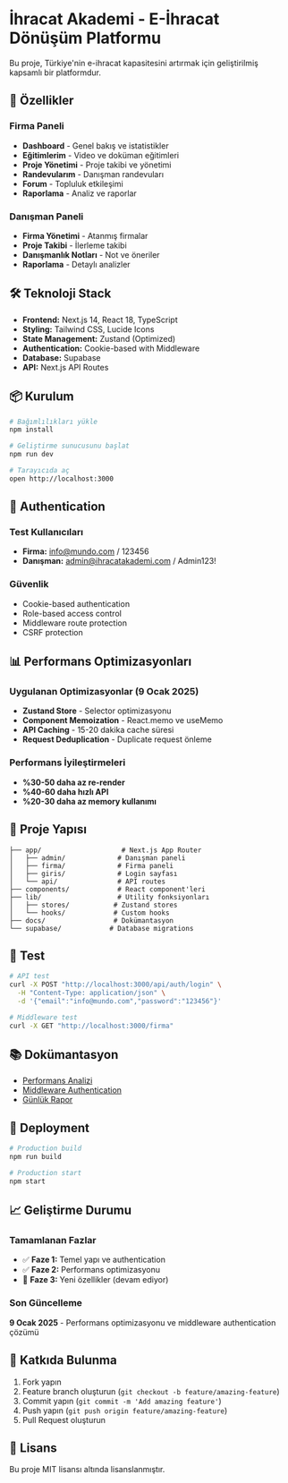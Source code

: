 # İhracat Akademi - E-İhracat Dönüşüm Platformu

Bu proje, Türkiye'nin e-ihracat kapasitesini artırmak için geliştirilmiş kapsamlı bir platformdur.

## 🚀 Özellikler

### Firma Paneli

- **Dashboard** - Genel bakış ve istatistikler
- **Eğitimlerim** - Video ve doküman eğitimleri
- **Proje Yönetimi** - Proje takibi ve yönetimi
- **Randevularım** - Danışman randevuları
- **Forum** - Topluluk etkileşimi
- **Raporlama** - Analiz ve raporlar

### Danışman Paneli

- **Firma Yönetimi** - Atanmış firmalar
- **Proje Takibi** - İlerleme takibi
- **Danışmanlık Notları** - Not ve öneriler
- **Raporlama** - Detaylı analizler

## 🛠️ Teknoloji Stack

- **Frontend:** Next.js 14, React 18, TypeScript
- **Styling:** Tailwind CSS, Lucide Icons
- **State Management:** Zustand (Optimized)
- **Authentication:** Cookie-based with Middleware
- **Database:** Supabase
- **API:** Next.js API Routes

## 📦 Kurulum

```bash
# Bağımlılıkları yükle
npm install

# Geliştirme sunucusunu başlat
npm run dev

# Tarayıcıda aç
open http://localhost:3000
```

## 🔐 Authentication

### Test Kullanıcıları

- **Firma:** info@mundo.com / 123456
- **Danışman:** admin@ihracatakademi.com / Admin123!

### Güvenlik

- Cookie-based authentication
- Role-based access control
- Middleware route protection
- CSRF protection

## 📊 Performans Optimizasyonları

### Uygulanan Optimizasyonlar (9 Ocak 2025)

- **Zustand Store** - Selector optimizasyonu
- **Component Memoization** - React.memo ve useMemo
- **API Caching** - 15-20 dakika cache süresi
- **Request Deduplication** - Duplicate request önleme

### Performans İyileştirmeleri

- **%30-50 daha az re-render**
- **%40-60 daha hızlı API**
- **%20-30 daha az memory kullanımı**

## 📁 Proje Yapısı

```
├── app/                    # Next.js App Router
│   ├── admin/             # Danışman paneli
│   ├── firma/             # Firma paneli
│   ├── giris/             # Login sayfası
│   └── api/               # API routes
├── components/            # React component'leri
├── lib/                   # Utility fonksiyonları
│   ├── stores/           # Zustand stores
│   └── hooks/            # Custom hooks
├── docs/                 # Dokümantasyon
└── supabase/            # Database migrations
```

## 🧪 Test

```bash
# API test
curl -X POST "http://localhost:3000/api/auth/login" \
  -H "Content-Type: application/json" \
  -d '{"email":"info@mundo.com","password":"123456"}'

# Middleware test
curl -X GET "http://localhost:3000/firma"
```

## 📚 Dokümantasyon

- [Performans Analizi](docs/performance-analysis-2025-01-09.md)
- [Middleware Authentication](docs/middleware-auth-fix-2025-01-09.md)
- [Günlük Rapor](docs/daily-report-2025-01-09.md)

## 🚀 Deployment

```bash
# Production build
npm run build

# Production start
npm start
```

## 📈 Geliştirme Durumu

### Tamamlanan Fazlar

- ✅ **Faze 1:** Temel yapı ve authentication
- ✅ **Faze 2:** Performans optimizasyonu
- 🔄 **Faze 3:** Yeni özellikler (devam ediyor)

### Son Güncelleme

**9 Ocak 2025** - Performans optimizasyonu ve middleware authentication çözümü

## 🤝 Katkıda Bulunma

1. Fork yapın
2. Feature branch oluşturun (`git checkout -b feature/amazing-feature`)
3. Commit yapın (`git commit -m 'Add amazing feature'`)
4. Push yapın (`git push origin feature/amazing-feature`)
5. Pull Request oluşturun

## 📄 Lisans

Bu proje MIT lisansı altında lisanslanmıştır.
